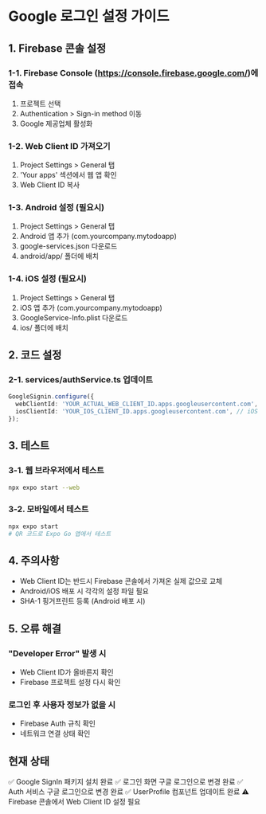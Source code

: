 # Google 로그인 설정 가이드

## 1. Firebase 콘솔 설정

### 1-1. Firebase Console (https://console.firebase.google.com/)에 접속
1. 프로젝트 선택
2. Authentication > Sign-in method 이동
3. Google 제공업체 활성화

### 1-2. Web Client ID 가져오기
1. Project Settings > General 탭
2. 'Your apps' 섹션에서 웹 앱 확인
3. Web Client ID 복사

### 1-3. Android 설정 (필요시)
1. Project Settings > General 탭
2. Android 앱 추가 (com.yourcompany.mytodoapp)
3. google-services.json 다운로드
4. android/app/ 폴더에 배치

### 1-4. iOS 설정 (필요시)
1. Project Settings > General 탭  
2. iOS 앱 추가 (com.yourcompany.mytodoapp)
3. GoogleService-Info.plist 다운로드
4. ios/ 폴더에 배치

## 2. 코드 설정

### 2-1. services/authService.ts 업데이트
```typescript
GoogleSignin.configure({
  webClientId: 'YOUR_ACTUAL_WEB_CLIENT_ID.apps.googleusercontent.com',
  iosClientId: 'YOUR_IOS_CLIENT_ID.apps.googleusercontent.com', // iOS 필요시
});
```

## 3. 테스트

### 3-1. 웹 브라우저에서 테스트
```bash
npx expo start --web
```

### 3-2. 모바일에서 테스트
```bash
npx expo start
# QR 코드로 Expo Go 앱에서 테스트
```

## 4. 주의사항

- Web Client ID는 반드시 Firebase 콘솔에서 가져온 실제 값으로 교체
- Android/iOS 배포 시 각각의 설정 파일 필요
- SHA-1 핑거프린트 등록 (Android 배포 시)

## 5. 오류 해결

### "Developer Error" 발생 시
- Web Client ID가 올바른지 확인
- Firebase 프로젝트 설정 다시 확인

### 로그인 후 사용자 정보가 없을 시
- Firebase Auth 규칙 확인
- 네트워크 연결 상태 확인

## 현재 상태

✅ Google SignIn 패키지 설치 완료
✅ 로그인 화면 구글 로그인으로 변경 완료
✅ Auth 서비스 구글 로그인으로 변경 완료
✅ UserProfile 컴포넌트 업데이트 완료
⚠️ Firebase 콘솔에서 Web Client ID 설정 필요 